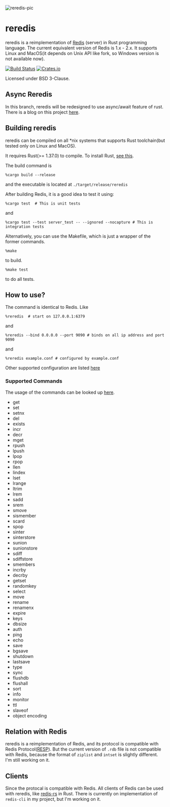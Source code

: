 ![reredis-pic](https://storage.googleapis.com/gawa-storage-x/reredis-27x9.jpg)

# reredis

reredis is a reimplementation of [Redis](https://redis.io/) (server) in Rust programming language. The current equivalent version of Redis is 1.x - 2.x. It supports Linux and MacOS(it depends on Unix API like fork, so Windows version is not available now).

[![Build Status](https://dev.azure.com/jiahuah0077/jiahuah/_apis/build/status/huangjiahua.reredis?branchName=master)](https://dev.azure.com/jiahuah0077/jiahuah/_build/latest?definitionId=1&branchName=master)
[![Crates.io](https://img.shields.io/crates/v/reredis.svg)](https://crates.io/crates/reredis)

Licensed under BSD 3-Clause.

## Async Reredis

In this branch, reredis will be redesigned to use async/await feature of rust. There is a blog on this project [here](https://jiahuah.com/content/fa92).

## Building reredis

reredis can be compiled on all *nix systems that supports Rust toolchain(but tested only on Linux and MacOS).

It requires Rust(>= 1.37.0) to compile. To install Rust, [see this](https://www.rust-lang.org/tools/install).

The build command is

```shell
%cargo build --release
```

and the executable is located at  `./target/release/reredis`

After building Redis, it is a good idea to test it using:

```shell
%cargo test  # This is unit tests
```

and

```shell
%cargo test --test server_test -- --ignored --nocapture # This is integration tests
```

Alternatively, you can use the Makefile, which is just a wrapper of the former commands.

```shell
%make
```

to build.

```shell
%make test
```

to do all tests.

## How to use?

The command is identical to Redis. Like

```shell
%reredis  # start on 127.0.0.1:6379
```

and

```shell
%reredis --bind 0.0.0.0 --port 9090 # binds on all ip address and port 9090
```

and

```shell
%reredis example.conf # configured by example.conf
```

Other supported configuration are listed [here](./example.conf)

### Supported Commands

The usage of the commands can be looked up [here](https://redis.io/commands).

- get
- set
- setnx
- del
- exists
- incr
- decr
- mget
- rpush
- lpush
- lpop
- rpop
- llen
- lindex
- lset
- lrange
- ltrim
- lrem
- sadd
- srem
- smove
- sismember
- scard
- spop
- sinter
- sinterstore
- sunion
- sunionstore
- sdiff
- sdiffstore
- smembers
- incrby
- decrby
- getset
- randomkey
- select
- move
- rename
- renamenx
- expire
- keys
- dbsize
- auth
- ping
- echo
- save
- bgsave
- shutdown
- lastsave
- type
- sync
- flushdb
- flushall
- sort
- info
- monitor
- ttl
- slaveof
- object encoding

## Relation with Redis

reredis is a reimplementation of Redis, and its protocol is compatible with Redis Protocol([RESP](https://redis.io/topics/protocol)). But the current version of `.rdb` file is not compatible with Redis, because the format of `ziplist` and `intset` is slightly different. I'm still working on it. 

## Clients

Since the protocal is compatible with Redis. All clients of Redis can be used with reredis, like [redis-rs](https://github.com/mitsuhiko/redis-rs) in Rust. There is currently on implementation of `redis-cli` in my project, but I'm working on it. 
